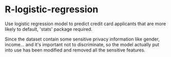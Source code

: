 # R-logistic-regression

Use logistic regression model to predict credit card applicants that are more likely to default, 'stats' package required.

Since the dataset contain some sensitive privacy information like gender, income... and it's important not to discriminate,
so the model actually put into use has been modified and removed all the sensitive features.
